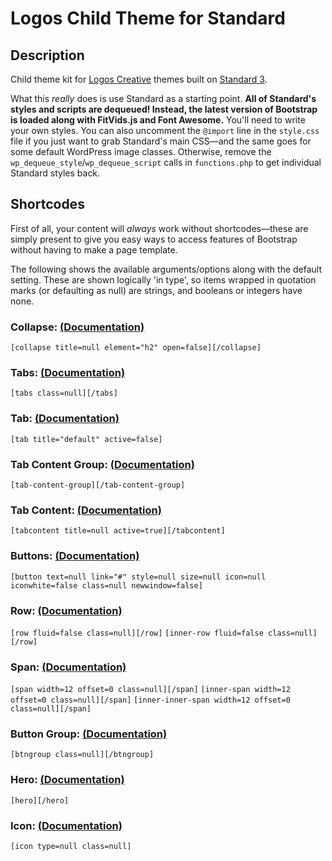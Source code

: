 # Logos Child Theme for Standard

## Description

Child theme kit for [Logos Creative](http://logos-creative.com) themes built on [Standard 3](http://standardtheme.com).

What this *really* does is use Standard as a starting point. **All of Standard's styles and scripts are dequeued! Instead, the latest version of Bootstrap is loaded along with FitVids.js and Font Awesome.** You'll need to write your own styles. You can also uncomment the `@import` line in the `style.css` file if you just want to grab Standard's main CSS—and the same goes for some default WordPress image classes. Otherwise, remove the `wp_dequeue_style`/`wp_dequeue_script` calls in `functions.php` to get individual Standard styles back.

## Shortcodes

First of all, your content will *always* work without shortcodes—these are simply present to give you easy ways to access features of Bootstrap without having to make a page template.

The following shows the available arguments/options along with the default setting. These are shown logically 'in type', so items wrapped in quotation marks (or defaulting as null) are strings, and booleans or integers have none.

### Collapse: <a href="http://twitter.github.com/bootstrap/javascript.html#collapse" target="_blank">(Documentation)</a> ###

```[collapse title=null element="h2" open=false][/collapse]```

### Tabs: <a href="http://twitter.github.com/bootstrap/javascript.html#tabs" target="_blank">(Documentation)</a> ###

```[tabs class=null][/tabs]```

### Tab: <a href="http://twitter.github.com/bootstrap/javascript.html#tabs" target="_blank">(Documentation)</a> ###

```[tab title="default" active=false]```

### Tab Content Group: <a href="http://twitter.github.com/bootstrap/javascript.html#tabs" target="_blank">(Documentation)</a> ###

<code>[tab-content-group][/tab-content-group]</code>

### Tab Content: <a href="http://twitter.github.com/bootstrap/javascript.html#tabs" target="_blank">(Documentation)</a> ###

```[tabcontent title=null active=true][/tabcontent]```

### Buttons: <a href="http://twitter.github.com/bootstrap/base-css.html#buttons" target="_blank">(Documentation)</a> ###

```[button text=null link="#" style=null size=null icon=null iconwhite=false class=null newwindow=false]```

### Row: <a href="http://twitter.github.com/bootstrap/scaffolding.html" target="_blank">(Documentation)</a> ###

```[row fluid=false class=null][/row]```
```[inner-row fluid=false class=null][/row]```

### Span: <a href="http://twitter.github.com/bootstrap/scaffolding.html" target="_blank">(Documentation)</a> ###

```[span width=12 offset=0 class=null][/span]```
```[inner-span width=12 offset=0 class=null][/span]```
```[inner-inner-span width=12 offset=0 class=null][/span]```

### Button Group: <a href="http://twitter.github.com/bootstrap/components.html#buttonGroups" target="_blank">(Documentation)</a> ###

```[btngroup class=null][/btngroup]```

### Hero: <a href="http://twitter.github.com/bootstrap/components.html#typography" target="_blank">(Documentation)</a> ###


<code>[hero][/hero]</code>

### Icon: <a href="http://fortawesome.github.com/Font-Awesome/" target="_blank">(Documentation)</a> ###

```[icon type=null class=null]```